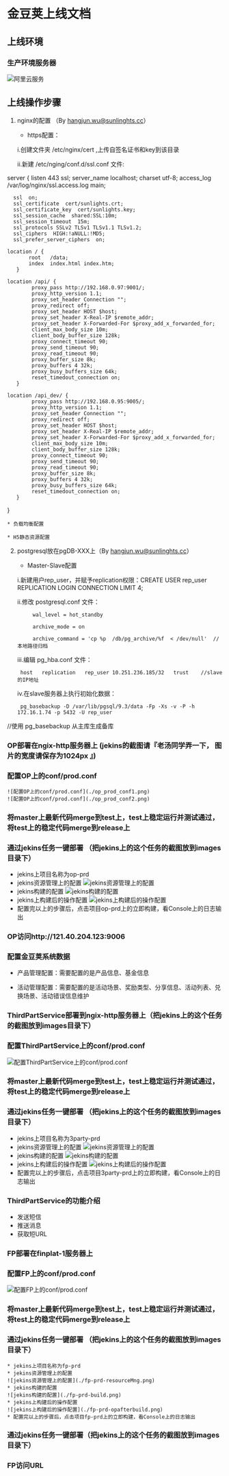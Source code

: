 ﻿# 金豆荚上线文档

## 上线环境

### 生产环境服务器

![阿里云服务](./ali_servers.jpg)

## 上线操作步骤

1. nginx的配置 （By hangjun.wu@sunlinghts.cc）
	* https配置：

	i.创建文件夹 /etc/nginx/cert ,上传自签名证书和key到该目录

	ii.新建 /etc/nging/conf.d/ssl.conf 文件:



server {
      listen 443 ssl;
      server_name localhost;
      charset utf-8;
      access_log /var/log/nginx/ssl.access.log main;

      ssl  on;
      ssl_certificate  cert/sunlights.crt;
      ssl_certificate_key  cert/sunlights.key;
      ssl_session_cache  shared:SSL:10m;
      ssl_session_timeout  15m;
      ssl_protocols SSLv2 TLSv1 TLSv1.1 TLSv1.2;
      ssl_ciphers  HIGH:!aNULL:!MD5;
      ssl_prefer_server_ciphers  on;

    location / {
           root   /data;
           index  index.html index.htm;
       }

    location /api/ {
            proxy_pass http://192.168.0.97:9001/;
            proxy_http_version 1.1;
            proxy_set_header Connection "";
            proxy_redirect off;
            proxy_set_header HOST $host;
            proxy_set_header X-Real-IP $remote_addr;
            proxy_set_header X-Forwarded-For $proxy_add_x_forwarded_for;
            client_max_body_size 10m;
            client_body_buffer_size 128k;
            proxy_connect_timeout 90;
            proxy_send_timeout 90;
            proxy_read_timeout 90; 
            proxy_buffer_size 8k; 
            proxy_buffers 4 32k; 
            proxy_busy_buffers_size 64k;
            reset_timedout_connection on;
       }

    location /api_dev/ {
            proxy_pass http://192.168.0.95:9005/;
            proxy_http_version 1.1;
            proxy_set_header Connection "";
            proxy_redirect off;
            proxy_set_header HOST $host;
            proxy_set_header X-Real-IP $remote_addr;
            proxy_set_header X-Forwarded-For $proxy_add_x_forwarded_for;
            client_max_body_size 10m;
            client_body_buffer_size 128k;
            proxy_connect_timeout 90;
            proxy_send_timeout 90;
            proxy_read_timeout 90; 
            proxy_buffer_size 8k; 
            proxy_buffers 4 32k; 
            proxy_busy_buffers_size 64k;
            reset_timedout_connection on;
       }
   }

	* 负载均衡配置

	* H5静态资源配置

	
2. postgresql放在pgDB-XXX上（By hangjun.wu@sunlinghts.cc）

	* Master-Slave配置

	 i.新建用户rep_user，并赋予replication权限：CREATE USER rep_user REPLICATION LOGIN CONNECTION LIMIT 4;

	 ii.修改 postgresql.conf 文件：

            wal_level = hot_standby

            archive_mode = on

            archive_command = 'cp %p  /db/pg_archive/%f  < /dev/null'  //本地路径归档

	 iii.编辑 pg_hba.conf 文件：

	    host   replication   rep_user 10.251.236.185/32   trust    //slave的IP地址

	 iv.在slave服务器上执行初始化数据：

	    pg_basebackup -D /var/lib/pgsql/9.3/data -Fp -Xs -v -P -h 172.16.1.74 -p 5432 -U rep_user 
//使用 pg_basebackup 从主库生成备库


	
### OP部署在ngix-http服务器上  (jekins的截图请『老汤同学弄一下， 图片的宽度请保存为1024px 』)

### 配置OP上的conf/prod.conf
    ![配置OP上的conf/prod.conf](./op_prod_conf1.png)
    ![配置OP上的conf/prod.conf](./op_prod_conf2.png)

### 将master上最新代码merge到test上，test上稳定运行并测试通过，将test上的稳定代码merge到release上

### 通过jekins任务一键部署 （把jekins上的这个任务的截图放到images目录下）
  * jekins上项目名称为op-prd
  * jekins资源管理上的配置
  ![jekins资源管理上的配置](./op-prd-resourceMng.png)
  * jekins构建的配置
  ![jekins构建的配置](./op-prd-build.png)
  * jekins上构建后的操作配置
  ![jekins上构建后的操作配置](./op-prd-opafterbuild.png)
  * 配置完以上的步骤后，点击项目op-prd上的立即构建，看Console上的日志输出

### OP访问http://121.40.204.123:9006

### 配置金豆荚系统数据
  * 产品管理配置：需要配置的是产品信息、基金信息

  * 活动管理配置：需要配置的是活动场景、奖励类型、分享信息、活动列表、兑换场景、活动错误信息维护

### ThirdPartService部署到ngix-http服务器上（把jekins上的这个任务的截图放到images目录下）

### 配置ThirdPartService上的conf/prod.conf
  
  ![配置ThirdPartService上的conf/prod.conf](./3party_prod_conf.png)

### 将master上最新代码merge到test上，test上稳定运行并测试通过，将test上的稳定代码merge到release上

### 通过jekins任务一键部署 （把jekins上的这个任务的截图放到images目录下）
  * jekins上项目名称为3party-prd
  * jekins资源管理上的配置
  ![jekins资源管理上的配置](./3party-prd-resourceMng.png)
  * jekins构建的配置
  ![jekins构建的配置](./3party-prd-build.png)
  * jekins上构建后的操作配置
  ![jekins上构建后的操作配置](./3party-prd-opafterbuild.png)
  * 配置完以上的步骤后，点击项目3party-prd上的立即构建，看Console上的日志输出

### ThirdPartService的功能介绍
  * 发送短信
  * 推送消息
  * 获取短URL

	
### FP部署在finplat-1服务器上

### 配置FP上的conf/prod.conf
  ![配置FP上的conf/prod.conf](./fp_prod_conf.png)


### 将master上最新代码merge到test上，test上稳定运行并测试通过，将test上的稳定代码merge到release上

### 通过jekins任务一键部署 （把jekins上的这个任务的截图放到images目录下）
	* jekins上项目名称为fp-prd
	* jekins资源管理上的配置
	![jekins资源管理上的配置](./fp-prd-resourceMng.png)
	* jekins构建的配置
	![jekins构建的配置](./fp-prd-build.png)
	* jekins上构建后的操作配置
	![jekins上构建后的操作配置](./fp-prd-opafterbuild.png)
	* 配置完以上的步骤后，点击项目fp-prd上的立即构建，看Console上的日志输出
### 通过jekins任务一键部署（把jekins上的这个任务的截图放到images目录下）

### FP访问URL
    




